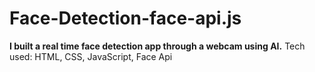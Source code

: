 # Face-Detection-face-api.js
 **I built a real time face detection app through a webcam using AI.** 
 Tech used: HTML, CSS, JavaScript, Face Api
